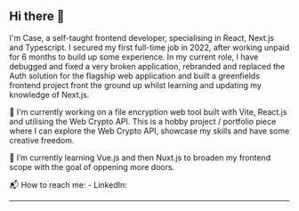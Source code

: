 ## Hi there 👋

I'm Case, a self-taught frontend developer, specialising in React, Next.js and Typescript. I secured my first full-time job in 2022, after working unpaid for 6 months to build up some experience. In my current role, I have debugged and fixed a very broken application, rebranded and replaced the Auth solution for the flagship web application and built a greenfields frontend project front the ground up whilst learning and updating my knowledge of Next.js. 

🔭 I'm currently working on a file encryption web tool built with Vite, React.js and utilising the Web Crypto API. This is a hobby project / portfolio piece where I can explore the Web Crypto API, showcase my skills and have some creative freedom.

🌱 I’m currently learning Vue.js and then Nuxt.js to broaden my frontend scope with the goal of oppening more doors.

📬 How to reach me:
    - LinkedIn: 

<hr>


<!--
**Chimpicus/Chimpicus** is a ✨ _special_ ✨ repository because its `README.md` (this file) appears on your GitHub profile.

Here are some ideas to get you started:

- 🔭 I’m currently working on ...
- 🌱 I’m currently learning ...
- 👯 I’m looking to collaborate on ...
- 🤔 I’m looking for help with ...
- 💬 Ask me about ...
- 📫 How to reach me: ...
- 😄 Pronouns: ...
- ⚡ Fun fact: ...
-->
